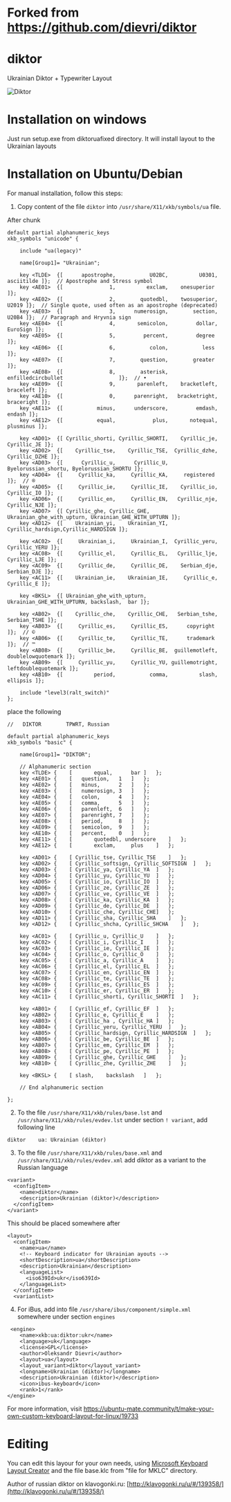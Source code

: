 # Forked from https://github.com/dievri/diktor
# diktor
Ukrainian Diktor + Typewriter Layout

![Diktor](./diktorua.jpg)

# Installation on windows
Just run setup.exe from diktoruafixed directory. It will install layout to the Ukrainian layouts

# Installation on Ubuntu/Debian

For manual installation, follow this steps:

1. Copy content of the file `diktor` into `/usr/share/X11/xkb/symbols/ua` file. 

After chunk
```
default partial alphanumeric_keys
xkb_symbols "unicode" {

    include "ua(legacy)"

    name[Group1]= "Ukrainian";

    key <TLDE>	{[      apostrophe,           U02BC,          U0301,          asciitilde ]};  // Apostrophe and Stress symbol
    key <AE01>	{[               1,          exclam,    onesuperior                      ]};
    key <AE02>	{[               2,        quotedbl,    twosuperior,               U2019 ]};  // Single quote, used often as an apostrophe (deprecated)
    key <AE03>	{[               3,      numerosign,        section,               U20B4 ]};  // Paragraph and Hryvnia sign
    key <AE04>	{[               4,       semicolon,         dollar,            EuroSign ]};
    key <AE05>	{[               5,         percent,         degree                      ]};
    key <AE06>	{[               6,           colon,           less                      ]};
    key <AE07>	{[               7,        question,        greater                      ]};
    key <AE08>	{[               8,        asterisk, enfilledcircbullet                  ]};  // •
    key <AE09>	{[               9,       parenleft,    bracketleft,           braceleft ]};
    key <AE10>	{[               0,      parenright,   bracketright,          braceright ]};
    key <AE11>	{[           minus,      underscore,         emdash,              endash ]};
    key <AE12>	{[           equal,            plus,       notequal,           plusminus ]};

    key <AD01>	{[ Cyrillic_shorti, Cyrillic_SHORTI,    Cyrillic_je,         Cyrillic_JE ]};
    key <AD02>	{[    Cyrillic_tse,    Cyrillic_TSE,  Cyrillic_dzhe,       Cyrillic_DZHE ]};
    key <AD03>	{[      Cyrillic_u,      Cyrillic_U, Byelorussian_shortu, Byelorussian_SHORTU ]};
    key <AD04>	{[     Cyrillic_ka,     Cyrillic_KA,     registered                      ]};  // ®
    key <AD05>	{[     Cyrillic_ie,     Cyrillic_IE,    Cyrillic_io,         Cyrillic_IO ]};
    key <AD06>	{[     Cyrillic_en,     Cyrillic_EN,   Cyrillic_nje,        Cyrillic_NJE ]};
    key <AD07>	{[ Cyrillic_ghe, Cyrillic_GHE, Ukrainian_ghe_with_upturn, Ukrainian_GHE_WITH_UPTURN ]};
    key <AD12>	{[    Ukrainian_yi,    Ukrainian_YI, Cyrillic_hardsign,Cyrillic_HARDSIGN ]};

    key <AC02>	{[     Ukrainian_i,     Ukrainian_I,  Cyrillic_yeru,       Cyrillic_YERU ]};
    key <AC08>	{[     Cyrillic_el,     Cyrillic_EL,   Cyrillic_lje,        Cyrillic_LJE ]};
    key <AC09>	{[     Cyrillic_de,     Cyrillic_DE,    Serbian_dje,         Serbian_DJE ]};
    key <AC11>	{[    Ukrainian_ie,    Ukrainian_IE,     Cyrillic_e,          Cyrillic_E ]};

    key <BKSL>	{[ Ukrainian_ghe_with_upturn, Ukrainian_GHE_WITH_UPTURN, backslash,  bar ]};

    key <AB02>	{[    Cyrillic_che,    Cyrillic_CHE,   Serbian_tshe,        Serbian_TSHE ]};
    key <AB03>	{[     Cyrillic_es,     Cyrillic_ES,      copyright                      ]};  // ©
    key <AB06>	{[     Cyrillic_te,     Cyrillic_TE,      trademark                      ]};  // ™
    key <AB08>	{[     Cyrillic_be,     Cyrillic_BE,  guillemotleft,  doublelowquotemark ]};
    key <AB09>	{[     Cyrillic_yu,     Cyrillic_YU, guillemotright, leftdoublequotemark ]};
    key <AB10>	{[          period,           comma,          slash,            ellipsis ]};

    include "level3(ralt_switch)"
};
```


place the following
```
//   DIKTOR        TPWRT, Russian

default partial alphanumeric_keys
xkb_symbols "basic" {

    name[Group1]= "DIKTOR";

    // Alphanumeric section
    key <TLDE> {	[     	equal,		bar	]	};
    key <AE01> {	[	question, 	1	]	};
    key <AE02> {	[	minus, 		2	]	};
    key <AE03> {	[	numerosign,	3	]	};
    key <AE04> {	[	colon,		4	]	};
    key <AE05> {	[	comma,		5	]	};
    key <AE06> {	[	parenleft,	6	]	};
    key <AE07> {	[	parenright,	7	]	};
    key <AE08> {	[	period,		8	]	};
    key <AE09> {	[	semicolon,	9	]	};
    key <AE10> {	[	percent,	0	]	};
    key <AE11> {	[     	quotedbl, underscore	]	};
    key <AE12> {	[     	exclam,		plus	]	};

    key <AD01> {	[ Cyrillic_tse, Cyrillic_TSE	]	};
    key <AD02> {	[ Cyrillic_softsign, Cyrillic_SOFTSIGN	]	};
    key <AD03> {	[ Cyrillic_ya, Cyrillic_YA	]	};
    key <AD04> {	[ Cyrillic_yu, Cyrillic_YU	]	};
    key <AD05> {	[ Cyrillic_io, Cyrillic_IO	]	};
    key <AD06> {	[ Cyrillic_ze, Cyrillic_ZE	]	};
    key <AD07> {	[ Cyrillic_ve, Cyrillic_VE	]	};
    key <AD08> {	[ Cyrillic_ka, Cyrillic_KA	]	};
    key <AD09> {	[ Cyrillic_de, Cyrillic_DE	]	};
    key <AD10> {	[ Cyrillic_che, Cyrillic_CHE]	};
    key <AD11> {	[ Cyrillic_sha, Cyrillic_SHA	]	};
    key <AD12> {	[ Cyrillic_shcha, Cyrillic_SHCHA	]	};

    key <AC01> {	[ Cyrillic_u, Cyrillic_U	]	};
    key <AC02> {	[ Cyrillic_i, Cyrillic_I	]	};
    key <AC03> {	[ Cyrillic_ie, Cyrillic_IE	]	};
    key <AC04> {	[ Cyrillic_o, Cyrillic_O	]	};
    key <AC05> {	[ Cyrillic_a, Cyrillic_A	]	};
    key <AC06> {	[ Cyrillic_el, Cyrillic_EL	]	};
    key <AC07> {	[ Cyrillic_en, Cyrillic_EN 	]	};
    key <AC08> {	[ Cyrillic_te, Cyrillic_TE	]	};
    key <AC09> {	[ Cyrillic_es, Cyrillic_ES	]	};
    key <AC10> {	[ Cyrillic_er, Cyrillic_ER	]	};
    key <AC11> {	[ Cyrillic_shorti, Cyrillic_SHORTI	]	};

    key <AB01> {	[ Cyrillic_ef, Cyrillic_EF	]	};
    key <AB02> {	[ Cyrillic_e, Cyrillic_E	]	};
    key <AB03> {	[ Cyrillic_ha , Cyrillic_HA	]	};
    key <AB04> {	[ Cyrillic_yeru, Cyrillic_YERU	]	};
    key <AB05> {	[ Cyrillic_hardsign, Cyrillic_HARDSIGN	]	};
    key <AB06> {	[ Cyrillic_be, Cyrillic_BE	]	};
    key <AB07> {	[ Cyrillic_em, Cyrillic_EM	]	};
    key <AB08> {	[ Cyrillic_pe, Cyrillic_PE	]	};
    key <AB09> {	[ Cyrillic_ghe, Cyrillic_GHE 	]	};
    key <AB10> {	[ Cyrillic_zhe, Cyrillic_ZHE	]	};

    key <BKSL> {	[ slash,	backslash	]	};
    
    // End alphanumeric section

};
```

2. To the file `/usr/share/X11/xkb/rules/base.lst` and `/usr/share/X11/xkb/rules/evdev.lst` under section `! variant`, add following line
```
diktor 	  ua: Ukrainian (diktor)
```
3. To the file `/usr/share/X11/xkb/rules/base.xml` and `/usr/share/X11/xkb/rules/evdev.xml` add diktor as a variant to the Russian language
```
<variant>
  <configItem>
    <name>diktor</name>
    <description>Ukrainian (diktor)</description>
  </configItem>
</variant>
```
This should be placed somewhere after 
```
<layout>
  <configItem>
    <name>ua</name>
    <!-- Keyboard indicator for Ukrainian ayouts -->
    <shortDescription>ua</shortDescription>
    <description>Ukrainian</description>
    <languageList>
      <iso639Id>ukr</iso639Id>
    </languageList>
  </configItem>
  <variantList>
```

4. For iBus, add into file `/usr/share/ibus/component/simple.xml` somewhere under section `engines` 

```
 <engine>
    <name>xkb:ua:diktor:ukr</name>
    <language>uk</language>
    <license>GPL</license>
    <author>Oleksandr Dievri</author>
    <layout>ua</layout>
    <layout_variant>diktor</layout_variant>
    <longname>Ukrainian (diktor)</longname>
    <description>Ukrainian (diktor)</description>
    <icon>ibus-keyboard</icon>
    <rank>1</rank>
</engine>
``` 
For more information, visit https://ubuntu-mate.community/t/make-your-own-custom-keyboard-layout-for-linux/19733

# Editing
You can edit this layour for your own needs, using [Microsoft Keyboard Layout Creator](https://www.microsoft.com/en-us/download/details.aspx?id=22339) and the file base.klc from "file for MKLC" directory.



Author of russian diktor on klavogonki.ru: [http://klavogonki.ru/u/#/139358/](http://klavogonki.ru/u/#/139358/)
